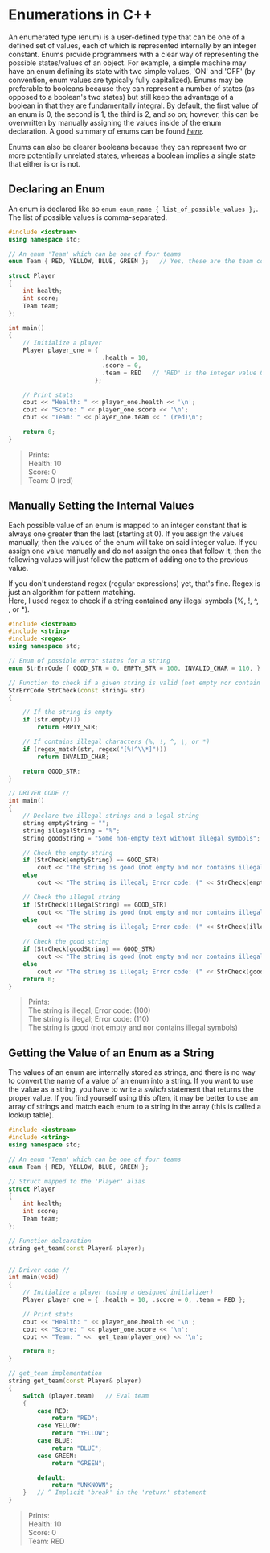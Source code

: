 # Enumerations in C++
An enumerated type (enum) is a user-defined type that can be one of a defined set of values, each of which is represented internally by an integer constant. Enums provide
programmers with a clear way of representing the possible states/values of an object. For example, a simple machine may have an enum defining its state with two simple
values, 'ON' and 'OFF' (by convention, enum values are typically fully capitalized). Enums may be preferable to booleans because they can represent a number of states (as
opposed to a boolean's two states) but still keep the advantage of a boolean in that they are fundamentally integral. By default, the first value of an enum is 0, 
the second is 1, the third is 2, and so on; however, this can be overwritten by manually assigning the values inside of the enum declaration. 
A good summary of enums can be found [_here_](https://www.youtube.com/watch?v=x55jfOd5PEE). <br />

Enums can also be clearer booleans because they can represent two or more potentially unrelated states, whereas a boolean implies a single state that either is or is not.

## Declaring an Enum
An enum is declared like so `enum enum_name { list_of_possible_values };`. The list of possible values is comma-separated.

```C++
#include <iostream>
using namespace std;

// An enum 'Team' which can be one of four teams
enum Team { RED, YELLOW, BLUE, GREEN };   // Yes, these are the team colors from Mario Party 8

struct Player
{
    int health;
    int score;
    Team team;
};

int main()
{
    // Initialize a player
    Player player_one = {
                          .health = 10,
                          .score = 0,
                          .team = RED   // 'RED' is the integer value 0
                        };

    // Print stats
    cout << "Health: " << player_one.health << '\n';
    cout << "Score: " << player_one.score << '\n';
    cout << "Team: " << player_one.team << " (red)\n";

    return 0;
}
```
> Prints: <br />
> Health: 10 <br />
> Score: 0 <br />
> Team: 0 (red) <br />

## Manually Setting the Internal Values
Each possible value of an enum is mapped to an integer constant that is always one greater than the last (starting at 0). If you assign the values manually,
then the values of the enum will take on said integer value. If you assign one value manually and do not assign the ones that follow it, then the following 
values will just follow the pattern of adding one to the previous value. <br />

If you don't understand regex (regular expressions) yet, that's fine. Regex is just an algorithm for pattern matching. <br />
Here, I used regex to check if a string contained any illegal symbols (%, !, ^, \, or \*).

```C++
#include <iostream>
#include <string>
#include <regex>
using namespace std;

// Enum of possible error states for a string
enum StrErrCode { GOOD_STR = 0, EMPTY_STR = 100, INVALID_CHAR = 110, };

// Function to check if a given string is valid (not empty nor contain illegal symbols)
StrErrCode StrCheck(const string& str)
{

    // If the string is empty
    if (str.empty())
        return EMPTY_STR;

    // If contains illegal characters (%, !, ^, \, or *)
    if (regex_match(str, regex("[%!^\\*]")))
        return INVALID_CHAR;

    return GOOD_STR;
}

// DRIVER CODE //
int main()
{
    // Declare two illegal strings and a legal string
    string emptyString = "";
    string illegalString = "%";
    string goodString = "Some non-empty text without illegal symbols";

    // Check the empty string
    if (StrCheck(emptyString) == GOOD_STR)
        cout << "The string is good (not empty and nor contains illegal symbols)\n";
    else
        cout << "The string is illegal; Error code: (" << StrCheck(emptyString) << ")\n";

    // Check the illegal string
    if (StrCheck(illegalString) == GOOD_STR)
        cout << "The string is good (not empty and nor contains illegal symbols)\n";
    else
        cout << "The string is illegal; Error code: (" << StrCheck(illegalString) << ")\n";

    // Check the good string
    if (StrCheck(goodString) == GOOD_STR)
        cout << "The string is good (not empty and nor contains illegal symbols)\n";
    else
        cout << "The string is illegal; Error code: (" << StrCheck(goodString) << ")\n";
    return 0;
}
```
> Prints: <br />
> The string is illegal; Error code: (100) <br />
> The string is illegal; Error code: (110) <br />
> The string is good (not empty and nor contains illegal symbols) <br />

## Getting the Value of an Enum as a String
The values of an enum are internally stored as strings, and there is no way to convert the name of a value of an enum into a string. If you want to use the value
as a string, you have to write a _switch_ statement that returns the proper value. If you find yourself using this often, it may be better to use an array
of strings and match each enum to a string in the array (this is called a lookup table).

```C++
#include <iostream>
#include <string>
using namespace std;

// An enum 'Team' which can be one of four teams
enum Team { RED, YELLOW, BLUE, GREEN };

// Struct mapped to the 'Player' alias
struct Player
{
    int health;
    int score;
    Team team;
};

// Function delcaration
string get_team(const Player& player);


// Driver code //
int main(void)
{
    // Initialize a player (using a designed initializer)
    Player player_one = { .health = 10, .score = 0, .team = RED };

    // Print stats
    cout << "Health: " << player_one.health << '\n';
    cout << "Score: " << player_one.score << '\n';
    cout << "Team: " <<  get_team(player_one) << '\n';

    return 0;
}

// get_team implementation
string get_team(const Player& player)
{
    switch (player.team)   // Eval team
    {
        case RED:
            return "RED";
        case YELLOW:
            return "YELLOW";
        case BLUE:
            return "BLUE";
        case GREEN:
            return "GREEN";

        default:
            return "UNKNOWN";
    }   // ^ Implicit 'break' in the 'return' statement
}
```
> Prints: <br />
> Health: 10 <br />
> Score: 0 <br />
> Team: RED <br />

